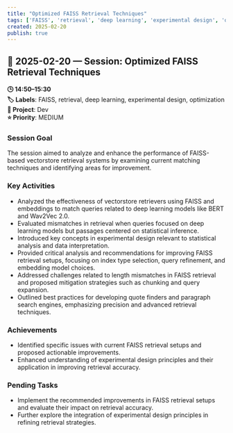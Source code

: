 ```yaml
---
title: "Optimized FAISS Retrieval Techniques"
tags: ['FAISS', 'retrieval', 'deep learning', 'experimental design', 'optimization']
created: 2025-02-20
publish: true
---
```


## 📅 2025-02-20 — Session: Optimized FAISS Retrieval Techniques

**🕒 14:50–15:30**  
**🏷️ Labels**: FAISS, retrieval, deep learning, experimental design, optimization  
**📂 Project**: Dev  
**⭐ Priority**: MEDIUM  


### Session Goal
The session aimed to analyze and enhance the performance of FAISS-based vectorstore retrieval systems by examining current matching techniques and identifying areas for improvement.

### Key Activities
- Analyzed the effectiveness of vectorstore retrievers using FAISS and embeddings to match queries related to deep learning models like BERT and Wav2Vec 2.0.
- Evaluated mismatches in retrieval when queries focused on deep learning models but passages centered on statistical inference.
- Introduced key concepts in experimental design relevant to statistical analysis and data interpretation.
- Provided critical analysis and recommendations for improving FAISS retrieval setups, focusing on index type selection, query refinement, and embedding model choices.
- Addressed challenges related to length mismatches in FAISS retrieval and proposed mitigation strategies such as chunking and query expansion.
- Outlined best practices for developing quote finders and paragraph search engines, emphasizing precision and advanced retrieval techniques.

### Achievements
- Identified specific issues with current FAISS retrieval setups and proposed actionable improvements.
- Enhanced understanding of experimental design principles and their application in improving retrieval accuracy.

### Pending Tasks
- Implement the recommended improvements in FAISS retrieval setups and evaluate their impact on retrieval accuracy.
- Further explore the integration of experimental design principles in refining retrieval strategies.
